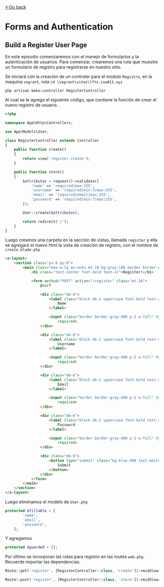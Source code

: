 [<-Go back](/README.md)

# Forms and Authentication

## Build a Register User Page

En este episodio comenzaremos con el manejo de formularios y la autenticación de usuarios. Para comenzar, crearemos una ruta que muestre un formulario de registro para registrarse en nuestro sitio.

Se iniciará con la creación de un controler para el modulo `Registro`, en la maquina `vagrant`, ruta `cd \vagrant\sites\lfts.isw811.xyz`

    php artisan make:controller RegisterController 

Al cual se le agrega el siguiente código, que contiene la función de crear el nuevo registro de usuario. 

```php
<?php

namespace App\Http\Controllers;

use App\Models\User;

class RegisterController extends Controller
{
    public function create()
    {
        return view('register.create');
    }

    public function store()
    {
        $attributes = request()->validate([
            'name' => 'required|max:255',
            'username' => 'required|min:3|max:255',
            'email' => 'required|email|max:255',
            'password' => 'required|min:7|max:255',
        ]);

        User::create($attributes);

        return redirect('/');
    }
}
```

Luego creamos una carpeta en la sección de vistas, llamada `register` y ella se agregará el nuevo html la vista de creación de registro, con el nombre de `create.blade.php`

```html
<x-layout>
    <section class="px-6 py-8">
        <main class="max-w-lg mx-auto mt-10 bg-gray-100 border border-gray-200 p-6 rounded-xl">
            <h1 class="text-center font-bold text-xl">Register!</h1>

            <form method="POST" action="/register" class="mt-10">
                @csrf

                <div class="mb-6">
                    <label class="block mb-2 uppercase font-bold text-xs text-gray-700" for="name">
                        Name
                    </label>

                    <input class="border border-gray-400 p-2 w-full" type="text" name="name" id="name"
                        required>
                </div>

                <div class="mb-6">
                    <label class="block mb-2 uppercase font-bold text-xs text-gray-700" for="username">
                        Username
                    </label>

                    <input class="border border-gray-400 p-2 w-full" type="text" name="username" id="username"
                        required>
                </div>

                <div class="mb-6">
                    <label class="block mb-2 uppercase font-bold text-xs text-gray-700" for="email">
                        Email
                    </label>

                    <input class="border border-gray-400 p-2 w-full" type="email" name="email" id="email"
                        required>
                </div>

                <div class="mb-6">
                    <label class="block mb-2 uppercase font-bold text-xs text-gray-700" for="password">
                        Password
                    </label>

                    <input class="border border-gray-400 p-2 w-full" type="password" name="password" id="password"
                        required>
                </div>

                <div class="mb-6">
                    <button type="submit" class="bg-blue-400 text-white rounded py-2 px-4 hover:bg-blue-500">
                        Submit
                    </button>
                </div>
            </form>
        </main>
    </section>
</x-layout>
```

Luego eliminamos el modelo de `User.php`

```php
protected $fillable = [
        'name',
        'email',
        'password',
    ];

```

Y agregamos

```php
protected $guarded = [];
```

Por último se incorporan las rutas para registro en las routes `web.php`. Recuerde importar las dependencias. 

```php
Route::get('register', [RegisterController::class, 'create'])->middleware('guest');

Route::post('register', [RegisterController::class, 'store'])->middleware('guest');
```

##

